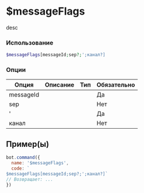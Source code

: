 # $messageFlags
desc
### Использование
```php
$messageFlags[messageId;sep?;';канал?]
```

### Опции

| Опция | Описание | Тип | Обязательно |
|--------|-------------|------|----------|
| messageId |  |  | Да | 
| sep |  |  | Нет | 
| ' |  |  | Да |
| канал |  |  | Нет |
## Пример(ы)

```javascript
bot.command({
  name: '$messageFlags',
  code: `
$messageFlags[messageId;sep?;';канал?]`
// Возвращает: ...
})
```
